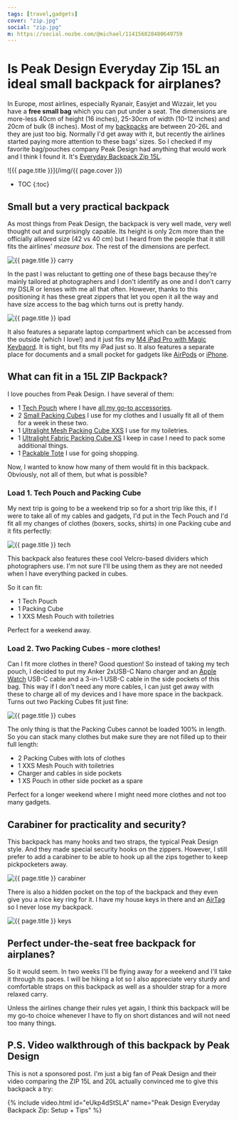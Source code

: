 ```yaml
---
tags: [travel,gadgets]
cover: "zip.jpg"
social: "zip.jpg"
m: https://social.nozbe.com/@michael/114156828480649759
---
```


# Is Peak Design Everyday Zip 15L an ideal small backpack for airplanes?

In Europe, most airlines, especially Ryanair, Easyjet and Wizzair, let you have a **free small bag** which you can put under a seat. The dimensions are more-less 40cm of height (16 inches), 25-30cm of width (10-12 inches) and 20cm of bulk (8 inches). Most of my [backpacks](backpack/#other-backpacks-ive-used-and-tested) are between 20-26L and they are just too big. Normally I'd get away with it, but recently the airlines started paying more attention to these bags' sizes. So I checked if my favorite bag/pouches company Peak Design had anything that would work and I think I found it. It's [Everyday Backpack Zip 15L](https://www.peakdesign.com/products/everyday-backpack-zip?Size=15L).

<!--More-->

![{{ page.title }}](/img/{{ page.cover }})

* TOC
{:toc}

## Small but a very practical backpack

As most things from Peak Design, the backpack is very well made, very well thought out and surprisingly capable. Its height is only 2cm more than the officially allowed size (42 vs 40 cm) but I heard from the people that it still fits the airlines' *measure box*. The rest of the dimensions are perfect.

![{{ page.title }} carry](/img/zip-carry.jpg)

In the past I was reluctant to getting one of these bags because they're mainly tailored at photographers and I don't identify as one and I don't carry my DSLR or lenses with me all that often. However, thanks to this positioning it has these great zippers that let you open it all the way and have size access to the bag which turns out is pretty handy.

![{{ page.title }} ipad](/img/zip-ipad.jpg)

It also features a separate laptop compartment which can be accessed from the outside (which I love!) and it just fits my [M4 iPad Pro with Magic Keybaord](/ipadm4). It is tight, but fits my iPad just so. It also features a separate place for documents and a small pocket for gadgets like [AirPods](/airpodspro) or [iPhone](/iphone).

## What can fit in a 15L ZIP Backpack?

I love pouches from Peak Design. I have several of them:

- 1 [Tech Pouch](https://www.peakdesign.com/products/tech-pouch?Size=Regular&Color=Midnight) where I have [all my go-to accessories](/backpack/#whats-in-my-tech-pouch).
- 2 [Small Packing Cubes](https://www.peakdesign.com/products/packing-cube?Size=Small) I use for my clothes and I usually fit all of them for a week in these two.
- 1 [Ultralight Mesh Packing Cube XXS](https://www.peakdesign.com/products/ultralight-packing-cube?Size=XXS&Color=Eclipse&Material=Mesh) I use for my toiletries.
- 1 [Ultralight Fabric Packing Cube XS](https://www.peakdesign.com/products/ultralight-packing-cube?Size=XS&Color=Eclipse&Material=Fabric) I keep in case I need to pack some additional things.
- 1 [Packable Tote](https://www.peakdesign.com/products/packable-tote?Color=Raw) I use for going shopping.

Now, I wanted to know how many of them would fit in this backpack. Obviously, not all of them, but what is possible?

### Load 1. Tech Pouch and Packing Cube

My next trip is going to be a weekend trip so for a short trip like this, if I were to take all of my cables and gadgets, I'd put in the Tech Pouch and I'd fit all my changes of clothes (boxers, socks, shirts) in one Packing cube and it fits perfectly:

![{{ page.title }} tech](/img/zip-tech.jpg)

This backpack also features these cool Velcro-based dividers which photographers use. I'm not sure I'll be using them as they are not needed when I have everything packed in cubes.

So it can fit:

- 1 Tech Pouch
- 1 Packing Cube
- 1 XXS Mesh Pouch with toiletries

Perfect for a weekend away.

### Load 2. Two Packing Cubes - more clothes!

Can I fit more clothes in there? Good question! So instead of taking my tech pouch, I decided to put my Anker 2xUSB-C Nano charger and an [Apple Watch](/ultra) USB-C cable and a 3-in-1 USB-C cable in the side pockets of this bag. This way if I don't need any more cables, I can just get away with these to charge all of my devices and I have more space in the backpack. Turns out two Packing Cubes fit just fine:

![{{ page.title }} cubes](/img/zip-cubes.jpg)

The only thing is that the Packing Cubes cannot be loaded 100% in length. So you can stack many clothes but make sure they are not filled up to their full length:

- 2 Packing Cubes with lots of clothes
- 1 XXS Mesh Pouch with toiletries
- Charger and cables in side pockets
- 1 XS Pouch in other side pocket as a spare

Perfect for a longer weekend where I might need more clothes and not too many gadgets.

## Carabiner for practicality and security?

This backpack has many hooks and two straps, the typical Peak Design style. And they made special security hooks on the zippers. However, I still prefer to add a carabiner to be able to hook up all the zips together to keep pickpocketers away.

![{{ page.title }} carabiner](/img/zip-carabiner.jpg)

There is also a hidden pocket on the top of the backpack and they even give you a nice key ring for it. I have my house keys in there and an [AirTag](/airtag) so I never lose my backpack.

![{{ page.title }} keys](/img/zip-keys.jpg)

## Perfect under-the-seat free backpack for airplanes?

So it would seem. In two weeks I'll be flying away for a weekend and I'll take it through its paces. I will be hiking a lot so I also appreciate very sturdy and comfortable straps on this backpack as well as a shoulder strap for a more relaxed carry.

Unless the airlines change their rules yet again, I think this backpack will be my go-to choice whenever I have to fly on short distances and will not need too many things.

## P.S. Video walkthrough of this backpack by Peak Design

This is not a sponsored post. I'm just a big fan of Peak Design and their video comparing the ZIP 15L and 20L actually convinced me to give this backpack a try:

{% include video.html id="eUkp4dStSLA" name="Peak Design Everyday Backpack Zip: Setup + Tips" %}

[n]: https://michael.gratis/nozbe
[np]: https://michael.gratis/nozbepersonal